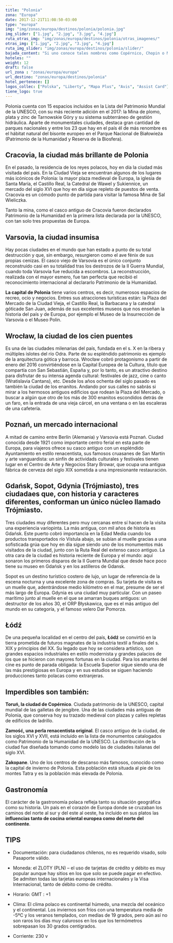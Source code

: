 ```yaml
---
title: "Polonia"
zona: "Europa"
date: 2017-12-21T11:08:50-03:00
type: "europa"
img: "img/zonas/europa/destinos/polonia/polonia.jpg"
img_slider: ["1.jpg", "2.jpg", "3.jpg", "4.jpg"]
ruta_otras_img: "img/zonas/europa/destinos/polonia/otras_imagenes/"
otras_img: ["1.jpg", "2.jpg", "3.jpg", "4.jpg"]
ruta_img_slider: "img/zonas/europa/destinos/polonia/slider/"
bajada_content: "Si uno conoce tales nombres como Copérnico, Chopin o María Skłodowska-Curie, ya sabe algo de Polonia. Sin embargo, desde el punto de vista turístico, este país, situado en el corazón de Europa, es un destino sorprendente. Por un lado, con sus 23 parques nacionales, es uno de los más verdes del continente europeo, y por el otro, despliega ante el visitante un abanico de atractivos lugares que reflejan la milenaria historia del país y de Europa."
hoteles: ""
weight: 12
draft: false
url_zona : "zonas/europa/europa"
url_destino: "zonas/europa/destinos/polonia"
hotel_pertenece: []
logos_collec: ["Polska", "Liberty", "Mapa Plus", "Avis", "Assist Card"]
tiene_logo: true
---
```

Polonia cuenta con 15 espacios incluidos en la Lista del Patrimonio Mundial de la UNESCO, con su más reciente adición en el 2017: la Mina de plomo, plata y zinc de Tarnowskie Góry y su sistema subterráneo de gestión hidráulica. Aparte de monumentales ciudades, destaca gran cantidad de parques nacionales y entre los 23 que hay en el país él de más renombre es el hábitat natural del bisonte europeo en el Parque Nacional de Białowieża (Patrimonio de la Humanidad y Reserva de la Biosfera).

## Cracovia, la ciudad más brillante de Polonia

En el pasado, la residencia de los reyes polacos, hoy en día la ciudad más visitada del país. En la Ciudad  Vieja se encuentran algunos de los lugares más icónicos de Polonia: la mayor plaza medieval de Europa, la iglesia de Santa María, el Castillo Real, la Catedral de Wawel y Sukiennice, un mercado del siglo XVI que hoy en día sigue repleto de puestos de venta. Cracovia es un cómodo punto de partida para visitar la famosa Mina de Sal Wieliczka.

Tanto la mina, como el casco antiguo de Cracovia fueron declarados Patrimonio de la Humanidad en la primera lista declarada por la UNESCO, con tan solo tres propuestas de Europa.

## Varsovia, la ciudad insumisa

Hay pocas ciudades en el mundo que han estado a punto de su total destrucción y que, sin embargo, resurgieron como el ave fénix de sus propias cenizas. El casco viejo de Varsovia es el único conjunto reconstruido casi en su totalidad tras los destrozos de la II Guerra Mundial, cuando toda Varsovia fue reducida a escombros. La reconstrucción, realizada con el mayor esmero, fue tan perfecta que recibió el reconocimiento internacional al declararlo Patrimonio de la Humanidad.  

**La capital de Polonia**  tiene varios centros, es decir, numerosos espacios de recreo, ocio y negocios. Entres sus atracciones turísticas están: la Plaza del Mercado de la Ciudad Vieja, el Castillo Real, la Barbacana y la catedral góticade San Juan, además de sus excelentes museos que nos enseñan la historia del país y de Europa, por ejemplo el Museo de la Insurrección de Varsovia o el Museo Polin.

## Wrocław, la ciudad de los cien puentes

Es una de las ciudades milenarias del país, fundada en el s. X en la ribera y múltiples islotes del río Odra. Parte de su espléndido patrimonio es ejemplo de la arquitectura gótica y barroca. Wrocław cobró protagonismo a partir de enero del 2016 convirtiéndose en la Capital Europea de la Cultura, título que compartía con San Sebastián, España y, por lo tanto, es un atractivo destino para disfrutar de su intensa agenda cultural: festivales de jazz, cine o canto (Wratislavia Cantans), etc. Desde los años ochenta del siglo pasado es también la ciudad de los enanitos. Andando por sus calles no sabrás si mirar a los hermosos antiguos edificios que rodean la Plaza del Mercado, o buscar a algún que otro de los más de 300 enanitos escondidos detrás de un faro, en la entrada de una vieja cárcel, en una ventana o en las escaleras de una cafetería.

## Poznań, un mercado internacional

A mitad de camino entre Berlín (Alemania) y Varsovia está Poznań. Ciudad conocida desde 1921 como importante centro ferial en esta parte de Europa, para viajeros ofrece su casco antiguo con un espléndido Ayuntamiento en estilo renacentista, sus famosos cruasanes de San Martín y arte vanguardista: un sinfín de actividads culturales  y festivales tienen lugar en el Centro de Arte y Negocios Stary Browar, que ocupa una antigua fábrica de cerveza del siglo XIX sometida a una impresionante restauración.  

## Gdańsk, Sopot, Gdynia (Trójmiasto), tres ciudadaes que, con historia y caracteres diferentes, conforman un único núcleo llamado Trójmiasto.

Tres ciudades muy diferentes pero muy cercanas entre sí hacen de la visita una experiencia variopinta. La más antigua, con mil años de historia es Gdańsk. Este puerto cobró importancia en la Edad Media cuando los productos transportados río Vístula abajo, se subían al muelle gracias a una sofisticada grúa que hoy en día sigue siendo uno de los monumentos más visitados de la ciudad, junto con la Ruta Real del extenso casco antiguo. La otra cara de la ciudad es historia reciente de Europa y el mundo: aquí sonaron los primeros disparos de la II Guerra Mundial que desde hace poco tiene su museo en Gdańsk y en los astilleros de Gdansk.

Sopot es un destino turístico costero de lujo, un lugar de referencia de la escena nocturna y una excelente zona de compras. Su tarjeta de visita es un muelle que, adentrándose medio kilómetro en el mar, presume de ser el más largo de Europa. Gdynia es una ciudad muy particular. Con un paseo marítimo junto al muelle en el que se amarran buques antiguos: un destructor de los años 30, el ORP Błyskawica, que es el más antiguo del mundo en su categoría, y el famoso velero Dar Pomorza.

## Łódź

De una pequeña localidad en el centro del país, **Łódź** se convirtió en la tierra prometida de futuros magnates de la industria textil a finales del s. XIX y principios del XX. Su legado que hoy se considera artístico, son grandes espacios industriales en estilo modernista y grandes palacios de los que se hicieron con mayores fortunas en la ciudad. Para los amantes del cine es punto de parada obligada: la Escuela Superior sigue siendo una de las más prestigiosas en Europa y en sus estudios se siguen haciendo producciones tanto polacas como extranjeras.

## Imperdibles son también:

**Toruń, la ciudad de Copérnico**. Ciudada patrimonio de la UNESCO, capital mundial de las galletas de jengibre. Una de las ciudades más antiguas de Polonia, que conserva hoy su trazado medieval con plazas y calles repletas de edificios de ladrillo.

**Zamość, una perla renacentista original**. El casco antiguo de la ciudad, de los siglos XVI y XVII, está incluido en la lista de monumentos catalogados como Patrimonio de la Humanidad de la UNESCO. La distribución de la ciudad fue diseñada tomando como modelo las de ciudades italianas del siglo XVI.

**Zakopane**. Uno de los centros de descanso más  famosos, conocido como la capital de invierno de Polonia. Esta población está situada al pie de los montes Tatra y es la población más elevada de Polonia.

## Gastronomía

El carácter de la gastronomía polaca refleja tanto su situación geográfica como su historia. Un país en el corazón de Europa donde se cruzaban los caminos del norte al sur y del este al oeste, ha incluido en sus platos las **influencias tanto de cocina oriental europea como del norte del continente**.

## TIPS

- Documentación: para ciudadanos chilenos, no es requerido visado, solo Pasaporte válido.

- Moneda: el ZLOTY (PLN) – el uso de tarjetas de crédito y débito es muy popular aunque hay sitios en los que solo se puede pagar en efectivo. Se admiten todas las tarjetas europeas internacionales y la Visa Internacional, tanto de débito como de crédito.

- Horario: GMT : +1

- Clima: El clima polaco es continental húmedo, una mezcla del oceánico y el continental. Los inviernos son fríos con una temperatura media de -5ºC y los veranos templados, con medias de 19 grados, pero aún así no son raros los días muy calurosos en los que los termómetros sobrepasan los 30 grados centígrados.

- Corriente: 230 v  
